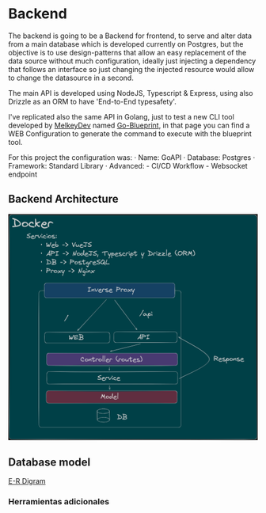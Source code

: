 # Backend

The backend is going to be a Backend for frontend, to serve and alter data from a main database which is developed currently on Postgres, but the objective is to use design-patterns that allow an easy replacement of the data source without much configuration, ideally just injecting a dependency that follows an interface so just changing the injected resource would allow to change the datasource in a second.

The main API is developed using NodeJS, Typescript & Express, using also Drizzle as an ORM to have 'End-to-End typesafety'.

I've replicated also the same API in Golang, just to test a new CLI tool developed by [MelkeyDev](https://www.youtube.com/@MelkeyDev) named [Go-Blueprint](https://go-blueprint.dev), in that page you can find a WEB Configuration to generate the command to execute with the blueprint tool.

For this project the configuration was:
    · Name: GoAPI
    · Database: Postgres
    · Framework: Standard Library
    · Advanced: 
        - CI/CD Workflow
        - Websocket endpoint

## Backend Architecture

![BackendArchitecture](./docs/BackendArchitecture2.png)

## Database model

[E-R Digram](./docs/PortfolioDB.png)

### Herramientas adicionales

